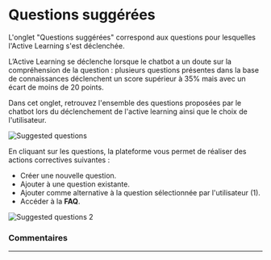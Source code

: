 # Questions suggérées

L'onglet "Questions suggérées" correspond aux questions pour lesquelles l'Active Learning s'est déclenchée.

L’Active Learning se déclenche lorsque le chatbot a un doute sur la compréhension de la question : plusieurs questions présentes dans la base de connaissances déclenchent un score supérieur à 35% mais avec un écart de moins de 20 points.

Dans cet onglet, retrouvez l'ensemble des questions proposées par le chatbot lors du déclenchement de l'active learning ainsi que le choix de l'utilisateur.

<div class="image_center">
  <img :src="$withBase('/assets/img/fr/boite_de_reception/suggested1.png')" alt="Suggested questions">
</div>



En cliquant sur les questions, la plateforme vous permet de réaliser des actions correctives suivantes :

-   Créer une nouvelle question.
-   Ajouter à une question existante.
-   Ajouter comme alternative à la question sélectionnée par l'utilisateur (1).
-   Accéder à la **FAQ**.

<div class="image_center">
  <img :src="$withBase('/assets/img/fr/boite_de_reception/suggested2.png')" alt="Suggested questions 2">
</div>



### Commentaires
---

<Commentaire />


